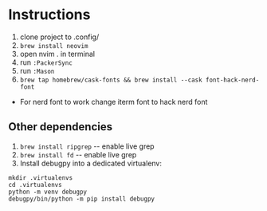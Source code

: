 # Instructions

1. clone project to .config/
2. `brew install neovim`
3. open nvim . in terminal
4. run `:PackerSync`
5. run `:Mason`
6. `brew tap homebrew/cask-fonts && brew install --cask font-hack-nerd-font`

- For nerd font to work change iterm font to hack nerd font

## Other dependencies

1. `brew install ripgrep` -- enable live grep
2. `brew install fd` -- enable live grep
3. Install debugpy into a dedicated virtualenv:

```
mkdir .virtualenvs
cd .virtualenvs
python -m venv debugpy
debugpy/bin/python -m pip install debugpy
```
